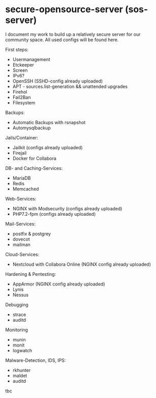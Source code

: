 # secure-opensource-server (sos-server)

I document my work to build up a relatively secure server for our community space.
All used configs will be found here.

First steps:
- Usermanagement
- Etckeeper
- Screen
- IPv6?
- OpenSSH (SSHD-config already uploaded)
- APT - sources.list-generation && unattended upgrades
- Firehol
- Fail2Ban
- Filesystem

Backups:
- Automatic Backups with rsnapshot
- Automysqlbackup

Jails/Container:
- Jailkit (configs already uploaded)
- Firejail
- Docker for Collabora

DB- and Caching-Services:
- MariaDB
- Redis
- Memcached

Web-Services:
- NGINX with Modsecurity (configs already uploaded)
- PHP7.2-fpm (configs already uploaded)

Mail-Services:
- postfix & postgrey
- dovecot
- mailman

Cloud-Services:
- Nextcloud with Collabora Online (NGINX config already uploaded)

Hardening & Pentesting:
- AppArmor (NGINX config already uploaded)
- Lynis
- Nessus

Debugging
- strace
- auditd

Monitoring
- munin
- monit
- logwatch

Malware-Detection, IDS, IPS:
- rkhunter
- maldet
- auditd

tbc

 

